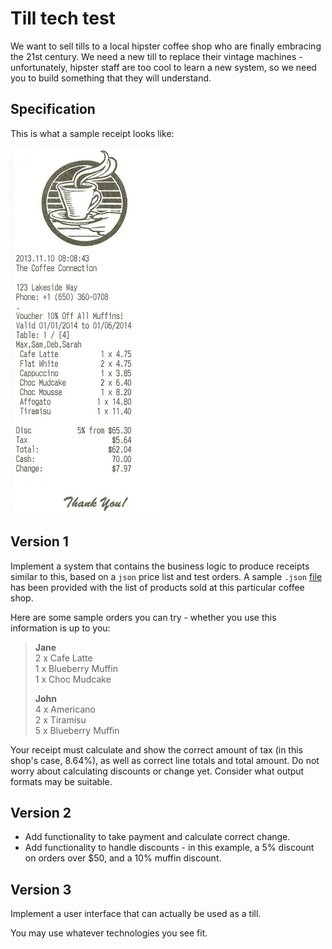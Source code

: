Till tech test
==============

We want to sell tills to a local hipster coffee shop who are finally embracing the 21st century. We need a new till to replace their vintage machines - unfortunately, hipster staff are too cool to learn a new system, so we need you to build something that they will understand.

Specification
-------------

This is what a sample receipt looks like:

![a receipt](../hipster.coffee/receipt.jpg)


Version 1
---------

Implement a system that contains the business logic to produce receipts similar to this, based on a `json` price list and test orders. A sample `.json` [file](hipster_coffee.json) has been provided with the list of products sold at this particular coffee shop. 

Here are some sample orders you can try - whether you use this information is up to you:

> **Jane**  
> 2 x Cafe Latte  
> 1 x Blueberry Muffin  
> 1 x Choc Mudcake  
>
> **John**  
> 4 x Americano  
> 2 x Tiramisu  
> 5 x Blueberry Muffin  

Your receipt must calculate and show the correct amount of tax (in this shop's case, 8.64%), as well as correct line totals and total amount. Do not worry about calculating discounts or change yet. Consider what output formats may be suitable.

Version 2
---------

- Add functionality to take payment and calculate correct change.  
- Add functionality to handle discounts - in this example, a 5% discount on orders over $50, and a 10% muffin discount.

Version 3
---------

Implement a user interface that can actually be used as a till.

You may use whatever technologies you see fit.

